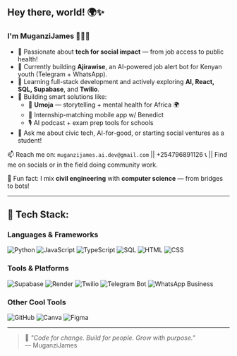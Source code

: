 
## Hey there, world! 🌍✨

### I'm MuganziJames 👨🏾‍💻

- 🎯 Passionate about **tech for social impact** — from job access to public health!
- 🤖 Currently building **Ajirawise**, an AI-powered job alert bot for Kenyan youth (Telegram + WhatsApp).
- 🌱 Learning full-stack development and actively exploring **AI, React, SQL, Supabase**, and **Twilio**.
- 🔧 Building smart solutions like:
  - 🧠 **Umoja** — storytelling + mental health for Africa 🌍
  - 📱 Internship-matching mobile app w/ Benedict
  - 🎙️ AI podcast + exam prep tools for schools
- 💬 Ask me about civic tech, AI-for-good, or starting social ventures as a student!

📫 Reach me on: `muganzijames.ai.dev@gmail.com` || +254796891126 📞 || Find me on socials or in the field doing community work.

🧭 Fun fact: I mix **civil engineering** with **computer science** — from bridges to bots!

---

## 🧰 Tech Stack:

### Languages & Frameworks  
![Python](https://img.shields.io/badge/-Python-blue?logo=python&logoColor=white)
![JavaScript](https://img.shields.io/badge/-JavaScript-yellow?logo=javascript&logoColor=black)
![TypeScript](https://img.shields.io/badge/-TypeScript-blue?logo=typescript)
![SQL](https://img.shields.io/badge/-SQL-gray?logo=postgresql)
![HTML](https://img.shields.io/badge/-HTML5-orange?logo=html5)
![CSS](https://img.shields.io/badge/-CSS3-blue?logo=css3)

### Tools & Platforms  
![Supabase](https://img.shields.io/badge/-Supabase-3ECF8E?logo=supabase&logoColor=white)
![Render](https://img.shields.io/badge/-Render-purple?logo=render&logoColor=white)
![Twilio](https://img.shields.io/badge/-Twilio-red?logo=twilio&logoColor=white)
![Telegram Bot](https://img.shields.io/badge/-Telegram-blue?logo=telegram&logoColor=white)
![WhatsApp Business](https://img.shields.io/badge/-WhatsApp-25D366?logo=whatsapp&logoColor=white)

### Other Cool Tools  
![GitHub](https://img.shields.io/badge/-GitHub-181717?logo=github)
![Canva](https://img.shields.io/badge/-Canva-00C4CC?logo=canva&logoColor=white)
![Figma](https://img.shields.io/badge/-Figma-black?logo=figma)

---

> 🧡 *"Code for change. Build for people. Grow with purpose."*  
> — MuganziJames


